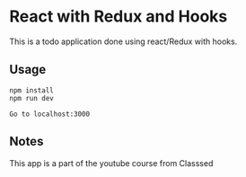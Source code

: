 # React with Redux and Hooks
This is a todo application done using react/Redux with hooks.

## Usage
```
npm install
npm run dev

Go to localhost:3000
```

## Notes
This app is a part of the youtube course from Classsed